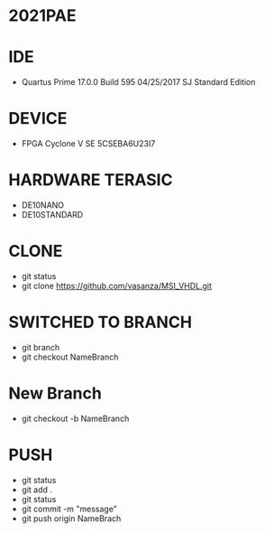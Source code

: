 # 2021PAE
# IDE
- Quartus Prime 17.0.0 Build 595 04/25/2017 SJ Standard Edition

# DEVICE
- FPGA Cyclone V SE 5CSEBA6U23I7

# HARDWARE TERASIC
- DE10NANO
- DE10STANDARD

# CLONE
- git status
- git clone https://github.com/vasanza/MSI_VHDL.git

# SWITCHED TO BRANCH
- git branch
- git checkout NameBranch

# New Branch
- git checkout -b NameBranch

# PUSH
- git status
- git add .
- git status
- git commit -m "message"
- git push origin NameBrach
